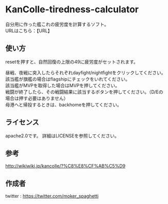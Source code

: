 # KanColle-tiredness-calculator
自分用に作った艦これの疲労度を計算するソフト。  
URLはこちら：【URL】

## 使い方
resetを押すと、自然回復の上限の49に疲労度がセットされます。  

昼戦、夜戦に突入したらそれぞれdayfight/nightfightをクリックしてください。  
該当艦が旗艦の場合はflagshipにチェックをいれてください。  
該当艦がMVPを取得した場合はMVPを押してください。  
戦闘が終了したら、その戦闘結果に該当するボタンを押してください。（D/Eの場合は押す必要はありません）  
母港へと帰投するときは、backhomeを押してください。

## ライセンス
apache2.0です。
詳細はLICENSEを参照してください。

## 参考
http://wikiwiki.jp/kancolle/?%C8%E8%CF%AB%C5%D9

## 作成者
twitter : https://twitter.com/moker_spaghetti